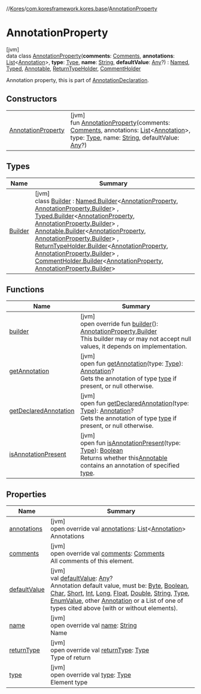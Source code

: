 //[Kores](../../../index.md)/[com.koresframework.kores.base](../index.md)/[AnnotationProperty](index.md)

# AnnotationProperty

[jvm]\
data class [AnnotationProperty](index.md)(**comments**: [Comments](../../com.koresframework.kores.base.comment/-comments/index.md), **annotations**: [List](https://kotlinlang.org/api/latest/jvm/stdlib/kotlin.collections/-list/index.html)<[Annotation](../-annotation/index.md)>, **type**: [Type](https://docs.oracle.com/javase/8/docs/api/java/lang/reflect/Type.html), **name**: [String](https://kotlinlang.org/api/latest/jvm/stdlib/kotlin/-string/index.html), **defaultValue**: [Any](https://kotlinlang.org/api/latest/jvm/stdlib/kotlin/-any/index.html)?) : [Named](../-named/index.md), [Typed](../-typed/index.md), [Annotable](../-annotable/index.md), [ReturnTypeHolder](../-return-type-holder/index.md), [CommentHolder](../../com.koresframework.kores.base.comment/-comment-holder/index.md)

Annotation property, this is part of [AnnotationDeclaration](../-annotation-declaration/index.md).

## Constructors

| | |
|---|---|
| [AnnotationProperty](-annotation-property.md) | [jvm]<br>fun [AnnotationProperty](-annotation-property.md)(comments: [Comments](../../com.koresframework.kores.base.comment/-comments/index.md), annotations: [List](https://kotlinlang.org/api/latest/jvm/stdlib/kotlin.collections/-list/index.html)<[Annotation](../-annotation/index.md)>, type: [Type](https://docs.oracle.com/javase/8/docs/api/java/lang/reflect/Type.html), name: [String](https://kotlinlang.org/api/latest/jvm/stdlib/kotlin/-string/index.html), defaultValue: [Any](https://kotlinlang.org/api/latest/jvm/stdlib/kotlin/-any/index.html)?) |

## Types

| Name | Summary |
|---|---|
| [Builder](-builder/index.md) | [jvm]<br>class [Builder](-builder/index.md) : [Named.Builder](../-named/-builder/index.md)<[AnnotationProperty](index.md), [AnnotationProperty.Builder](-builder/index.md)> , [Typed.Builder](../-typed/-builder/index.md)<[AnnotationProperty](index.md), [AnnotationProperty.Builder](-builder/index.md)> , [Annotable.Builder](../-annotable/-builder/index.md)<[AnnotationProperty](index.md), [AnnotationProperty.Builder](-builder/index.md)> , [ReturnTypeHolder.Builder](../-return-type-holder/-builder/index.md)<[AnnotationProperty](index.md), [AnnotationProperty.Builder](-builder/index.md)> , [CommentHolder.Builder](../../com.koresframework.kores.base.comment/-comment-holder/-builder/index.md)<[AnnotationProperty](index.md), [AnnotationProperty.Builder](-builder/index.md)> |

## Functions

| Name | Summary |
|---|---|
| [builder](builder.md) | [jvm]<br>open override fun [builder](builder.md)(): [AnnotationProperty.Builder](-builder/index.md)<br>This builder may or may not accept null values, it depends on implementation. |
| [getAnnotation](../-annotable/get-annotation.md) | [jvm]<br>open fun [getAnnotation](../-annotable/get-annotation.md)(type: [Type](https://docs.oracle.com/javase/8/docs/api/java/lang/reflect/Type.html)): [Annotation](../-annotation/index.md)?<br>Gets the annotation of type [type](../-annotable/get-annotation.md) if present, or null otherwise. |
| [getDeclaredAnnotation](../-annotable/get-declared-annotation.md) | [jvm]<br>open fun [getDeclaredAnnotation](../-annotable/get-declared-annotation.md)(type: [Type](https://docs.oracle.com/javase/8/docs/api/java/lang/reflect/Type.html)): [Annotation](../-annotation/index.md)?<br>Gets the annotation of type [type](../-annotable/get-declared-annotation.md) if present, or null otherwise. |
| [isAnnotationPresent](../-annotable/is-annotation-present.md) | [jvm]<br>open fun [isAnnotationPresent](../-annotable/is-annotation-present.md)(type: [Type](https://docs.oracle.com/javase/8/docs/api/java/lang/reflect/Type.html)): [Boolean](https://kotlinlang.org/api/latest/jvm/stdlib/kotlin/-boolean/index.html)<br>Returns whether this[Annotable](../-annotable/index.md) contains an annotation of specified [type](../-annotable/is-annotation-present.md). |

## Properties

| Name | Summary |
|---|---|
| [annotations](annotations.md) | [jvm]<br>open override val [annotations](annotations.md): [List](https://kotlinlang.org/api/latest/jvm/stdlib/kotlin.collections/-list/index.html)<[Annotation](../-annotation/index.md)><br>Annotations |
| [comments](comments.md) | [jvm]<br>open override val [comments](comments.md): [Comments](../../com.koresframework.kores.base.comment/-comments/index.md)<br>All comments of this element. |
| [defaultValue](default-value.md) | [jvm]<br>val [defaultValue](default-value.md): [Any](https://kotlinlang.org/api/latest/jvm/stdlib/kotlin/-any/index.html)?<br>Annotation default value, must be: [Byte](https://kotlinlang.org/api/latest/jvm/stdlib/kotlin/-byte/index.html), [Boolean](https://kotlinlang.org/api/latest/jvm/stdlib/kotlin/-boolean/index.html), [Char](https://kotlinlang.org/api/latest/jvm/stdlib/kotlin/-char/index.html), [Short](https://kotlinlang.org/api/latest/jvm/stdlib/kotlin/-short/index.html), [Int](https://kotlinlang.org/api/latest/jvm/stdlib/kotlin/-int/index.html), [Long](https://kotlinlang.org/api/latest/jvm/stdlib/kotlin/-long/index.html), [Float](https://kotlinlang.org/api/latest/jvm/stdlib/kotlin/-float/index.html), [Double](https://kotlinlang.org/api/latest/jvm/stdlib/kotlin/-double/index.html), [String](https://kotlinlang.org/api/latest/jvm/stdlib/kotlin/-string/index.html), [Type](https://docs.oracle.com/javase/8/docs/api/java/lang/reflect/Type.html), [EnumValue](../-enum-value/index.md), other [Annotation](../-annotation/index.md) or a List of one of types cited above (with or without elements). |
| [name](name.md) | [jvm]<br>open override val [name](name.md): [String](https://kotlinlang.org/api/latest/jvm/stdlib/kotlin/-string/index.html)<br>Name |
| [returnType](return-type.md) | [jvm]<br>open override val [returnType](return-type.md): [Type](https://docs.oracle.com/javase/8/docs/api/java/lang/reflect/Type.html)<br>Type of return |
| [type](type.md) | [jvm]<br>open override val [type](type.md): [Type](https://docs.oracle.com/javase/8/docs/api/java/lang/reflect/Type.html)<br>Element type |
